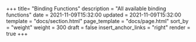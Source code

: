 +++
title= "Binding Functions"
description = "All available binding functions"
date = 2021-11-09T15:32:00
updated = 2021-11-09T15:32:00
template = "docs/section.html"
page_template = "docs/page.html"
sort_by = "weight"
weight = 300
draft = false
insert_anchor_links = "right"
render = true
+++
